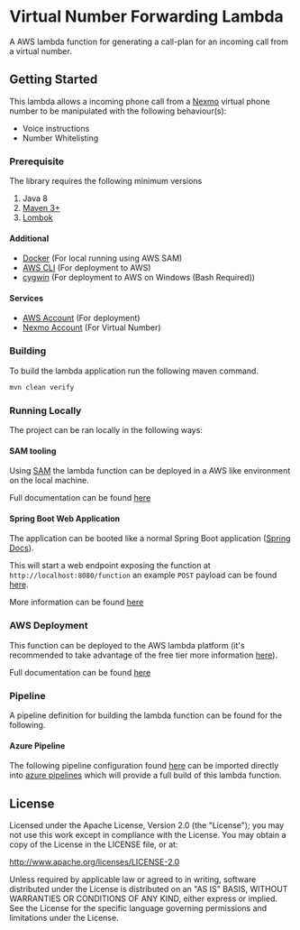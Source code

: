# Virtual Number Forwarding Lambda

A AWS lambda function for generating a call-plan for an incoming call from a virtual number. 

## Getting Started

This lambda allows a incoming phone call from a [Nexmo](https://nexmo.com) virtual phone number to be manipulated with the following behaviour(s):
- Voice instructions 
- Number Whitelisting

### Prerequisite

The library requires the following minimum versions

1. Java 8
2. [Maven 3+](https://maven.apache.org)
3. [Lombok](https://projectlombok.org)

#### Additional

- [Docker](https://www.docker.com) (For local running using AWS SAM)
- [AWS CLI](https://aws.amazon.com/cli) (For deployment to AWS)
- [cygwin](https://www.cygwin.com) (For deployment to AWS on Windows (Bash Required))

#### Services

- [AWS Account](https://aws.amazon.com/) (For deployment)
- [Nexmo Account](https://www.nexmo.com/) (For Virtual Number)

### Building

To build the lambda application run the following maven command.

```BASH
mvn clean verify
```

### Running Locally

The project can be ran locally in the following ways:

#### SAM tooling

Using [SAM](https://docs.aws.amazon.com/serverless-application-model/latest/developerguide/what-is-sam.html) the lambda function can be deployed in a AWS like environment on the local machine.

Full documentation can be found [here](./docs/RUN-LOCALLY.md)

#### Spring Boot Web Application

The application can be booted like a normal Spring Boot application ([Spring Docs](https://docs.spring.io/spring-boot/docs/current/reference/html/using-boot-running-your-application.html)).

This will start a web endpoint exposing the function at `http://localhost:8080/function` an example `POST` payload can be found [here](./src/test/resources/local.stack/basic-api-gateway-request-event.json).

More information can be found [here](https://cloud.spring.io/spring-cloud-function/multi/multi__functional_bean_definitions.html)

### AWS Deployment

This function can be deployed to the AWS lambda platform (it's recommended to take advantage of the free tier more information [here](https://aws.amazon.com/free/)). 

Full documentation can be found [here](./docs/AWS-DEPLOYMENT.md)

### Pipeline

A pipeline definition for building the lambda function can be found for the following.

#### Azure Pipeline

The following pipeline configuration found [here](./cicd/azure-pipeline/azure-build.yaml) can be imported directly into [azure pipelines](https://azure.microsoft.com/en-gb/services/devops/pipelines/) which will provide a full build of this lambda function.

## License
Licensed under the Apache License, Version 2.0 (the "License"); you may not use this work except in compliance with the License. You may obtain a copy of the License in the LICENSE file, or at:

http://www.apache.org/licenses/LICENSE-2.0

Unless required by applicable law or agreed to in writing, software distributed under the License is distributed on an "AS IS" BASIS, WITHOUT WARRANTIES OR CONDITIONS OF ANY KIND, either express or implied. See the License for the specific language governing permissions and limitations under the License.